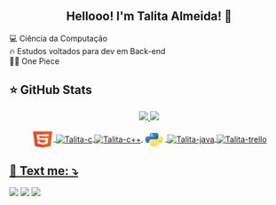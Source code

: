 <span align="center">

## Hellooo! I'm Talita Almeida! 👋 

</span>

<p>
  💻 Ciência da Computação <br/>
  🔥 Estudos voltados para dev em Back-end <br/>
  🤜🤛 One Piece 
</p>

## ⭐ GitHub Stats
<div align="center">
  <a href="https://github.com/talitalmeida">
  <img height="180em" src="https://github-readme-stats.vercel.app/api?username=talitalmeida&show_icons=true&theme=radical&include_all_commits=true&count_private=true"/>
  <img src = "https://github-readme-stats.vercel.app/api/top-langs/?username=talitalmeida&hide=css,html&theme=radical"/>
</div>
  
<!--img height="180em" src="https://github-readme-stats.vercel.app/api/top-langs/?username=talitalmeida&layout=compact&langs_count=7&theme=radical
 -->
<br> 
<div style=" display: inline_block"> <!--Ícones de dev-->
  <div align="center">
    <img align="center" alt="Talita-HTML" height="30" width="40" src="https://raw.githubusercontent.com/devicons/devicon/master/icons/html5/html5-original.svg">
    <img align="center" alt="Talita-c" height="30" width="40" img src="https://cdn.jsdelivr.net/gh/devicons/devicon/icons/c/c-original.svg" />
    <img align="center" alt="Talita-c++" height="30" width="40" img src="https://cdn.jsdelivr.net/gh/devicons/devicon/icons/cplusplus/cplusplus-original.svg" />     
    <img align="center" alt="Talita-Python" height="30" width="40" src="https://raw.githubusercontent.com/devicons/devicon/master/icons/python/python-original.svg">
    <img align="center" alt="Talita-java" height="50" width="40"  img src="https://cdn.jsdelivr.net/gh/devicons/devicon/icons/java/java-original-wordmark.svg" />
    <img align="center" alt="Talita-trello" height="70" width="90" img src="https://cdn.jsdelivr.net/gh/devicons/devicon/icons/trello/trello-plain-wordmark.svg" /> 
  </div> 
</div>
  
 ## 💌 Text me: ⤵️
 <div><!--Redes sociais-->
    <a href="https://instagram.com/talitalmeida10" target="_blank"><img src="https://img.shields.io/badge/-Instagram-%23E4405F?style=for-the-badge&logo=instagram&logoColor=white" target="_blank"></a>
   <a href = "mailto:talitalmeida.s16@gmail.com"><img src="https://img.shields.io/badge/-Gmail-%23333?style=for-the-badge&logo=gmail&logoColor=white" target="_blank"></a>
   <a href="https://www.linkedin.com/in/talitalmeidaa" target="_blank"><img src="https://img.shields.io/badge/-LinkedIn-%230077B5?style=for-the-badge&logo=linkedin&logoColor=white" target="_blank"></a>
</div>
